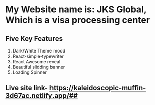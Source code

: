 # My Website name is: JKS Global, Which is a visa processing center #
## Five Key Features ##
1. Dark/White Theme mood
2. React-simple-typewriter
3. React Awesome reveal
4. Beautiful slidding banner
5. Loading Spinner

## Live site link- https://kaleidoscopic-muffin-3d67ac.netlify.app/##
